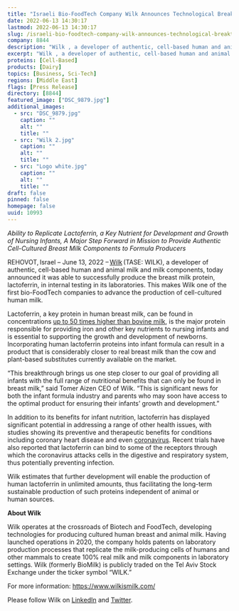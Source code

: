 ```yaml
---
title: "Israeli Bio-FoodTech Company Wilk Announces Technological Breakthrough: Human Lactoferrin Proteins Successfully Produced in Laboratory Setting"
date: 2022-06-13 14:30:17
lastmod: 2022-06-13 14:30:17
slug: /israeli-bio-foodtech-company-wilk-announces-technological-breakthrough-human-lactoferrin
company: 8844
description: "Wilk , a developer of authentic, cell-based human and animal milk and milk components, today announced it was able to successfully produce the breast milk protein, lactoferrin, in internal testing in its laboratories."
excerpt: "Wilk , a developer of authentic, cell-based human and animal milk and milk components, today announced it was able to successfully produce the breast milk protein, lactoferrin, in internal testing in its laboratories."
proteins: [Cell-Based]
products: [Dairy]
topics: [Business, Sci-Tech]
regions: [Middle East]
flags: [Press Release]
directory: [8844]
featured_image: ["DSC_9879.jpg"]
additional_images:
  - src: "DSC_9879.jpg"
    caption: ""
    alt: ""
    title: ""
  - src: "Wilk 2.jpg"
    caption: ""
    alt: ""
    title: ""
  - src: "Logo white.jpg"
    caption: ""
    alt: ""
    title: ""
draft: false
pinned: false
homepage: false
uuid: 10993
---
```

<p class="text-align-center"><em>Ability to Replicate Lactoferrin, a Key Nutrient for Development and Growth of Nursing Infants, A Major Step Forward in Mission to Provide Authentic Cell-Cultured Breast Milk Components to Formula Producers</em></p>

<p>REHOVOT, Israel – June 13, 2022 – <a href="https://wilkismilk.com/">Wilk</a> (TASE: WILK), a developer of authentic, cell-based human and animal milk and milk components, today announced it was able to successfully produce the breast milk protein, lactoferrin, in internal testing in its laboratories. This makes Wilk one of the first bio-FoodTech companies to advance the production of cell-cultured human milk.</p>

<p>Lactoferrin, a key protein in human breast milk, can be found in concentrations <a href="https://journals.lww.com/jpgn/Fulltext/2011/12000/Bovine_Lactoferrin_Can_Be_Taken_Up_by_the_Human.8.aspx">up to 50 times higher than bovine milk</a>, is the major protein responsible for providing iron and other key nutrients to nursing infants and is essential to supporting the growth and development of newborns. Incorporating human <a>lactoferrin</a> proteins into infant formula can result in a product that is considerably closer to real breast milk than the cow and plant-based substitutes currently available on the market.</p>

<p>“This breakthrough brings us one step closer to our goal of providing all infants with the full range of nutritional benefits that can only be found in breast milk,” said Tomer Aizen CEO of Wilk. “This is significant news for both the infant formula industry and parents who may soon have access to the optimal product for ensuring their infants’ growth and development.”</p>

<p>In addition to its benefits for infant nutrition, lactoferrin has displayed significant potential in addressing a range of other health issues, with studies showing its preventive and therapeutic benefits for conditions including coronary heart disease and even <a href="https://www.frontiersin.org/articles/10.3389/fimmu.2020.01221/full#:~:text=10.3389%2Ffimmu.2020.01221-,The%20Biology%20of%20Lactoferrin%2C%20an%20Iron%2DBinding%20Protein%20That%20Can,Defend%20Against%20Viruses%20and%20Bacteria&text=Lactoferrin%20is%20a%20nutrient%20classically,%2C%20bile%2C%20and%20cerebrospinal%20fluid.">coronavirus</a>. Recent trials have also reported that lactoferrin can bind to some of the receptors through which the coronavirus attacks cells in the digestive and respiratory system, thus potentially preventing infection.</p>

<p>Wilk estimates that further development will enable the production of human lactoferrin in unlimited amounts, thus facilitating the long-term sustainable production of such proteins independent of animal or human sources.</p>

<p><strong>About Wilk </strong> </p>

<p>Wilk operates at the crossroads of Biotech and FoodTech, developing technologies for producing cultured human breast and animal milk. Having launched operations in 2020, the company holds patents on laboratory production processes that replicate the milk-producing cells of humans and other mammals to create 100% real milk and milk components in laboratory settings. Wilk (formerly BioMilk) is publicly traded on the Tel Aviv Stock Exchange under the ticker symbol “WILK.”</p>

<p>For more information: <a href="https://www.wilkismilk.com/">https://www.wilkismilk.com/</a></p>

<p>Please follow Wilk on <a href="https://www.linkedin.com/company/wilkismilk/">LinkedIn</a> and <a href="https://twitter.com/WilkIsMilk">Twitter</a>.</p>
